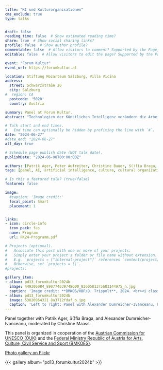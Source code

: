 ```yaml
---
title: "KI und Kulturorganisationen"
cms_exclude: true
type: talks


draft: false
reading_time: false  # Show estimated reading time?
share: true  # Show social sharing links?
profile: false  # Show author profile?
commentable: false  # Allow visitors to comment? Supported by the Page, Post, and Docs content types.
editable: false  # Allow visitors to edit the page? Supported by the Page, Post, and Docs content types.

event: "Forum Kultur"
event_url: https://forumkultur.at

location: Stiftung Mozarteum Salzburg, Villa Vicina
address:
  street: Schwarzstraße 26 
  city: Salzburg
#  region: CA
  postcode: '5020'
  country: Austria

summary: Panel at Forum Kultur.
abstract: "Technologien der Künstlichen Intelligenz verändern die Arbeitsweise in Kunst- und Kulturorganisationen, stellen gewohnte Prämissen in Frage und bringen uns dazu, Neuland in der Vermittlung, Produktion und Verbreitung kultureller Inhalte zu betreten. KI hat darüber hinaus enorme Auswirkungen auf den Zugang zu vielfältigen kulturellen Inhalten. Wie können KI-Technologien in Kunst- und Kulturorganisationen eingesetzt werden? Welche Herausforderungen bestehen – und welcher Weiterentwicklungsbedarf? Welche Chancen bietet Personalisierung für den Kunst- und Kultursektor? Und wie wirken sich Empfehlungsalgorithmen auf die Wahlfreiheit des Publikums und demokratische Prinzipien aus?"

# Talk start and end times.
#   End time can optionally be hidden by prefixing the line with `#`.
date: "2024-06-27"
#date_end: "2024-06-27"
all_day: true

# Schedule page publish date (NOT talk date).
publishDate: "2024-06-08T00:00:00Z"

authors: [Patrik Ager, Peter Aufreiter, Christine Bauer, S()fia Braga, Alexander Dumreicher-Ivanceanu, Klara Koštal, Christine Maass, Stephanie Meisl, Magdalena Reiter, Matthias Röder]
tags: [panel, AI, artificial intelligence, culture, cultural organizations, UNESCO, personalization, recommender systems]

# Is this a featured talk? (true/false)
featured: false

image:
  #caption: 'Image credit:'
  focal_point: Smart
  placement: 1


links:
- icon: circle-info
  icon_pack: fas
  name: Program
  url: FK24-Programm.pdf

# Projects (optional).
#   Associate this post with one or more of your projects.
#   Simply enter your project's folder or file name without extension.
#   E.g. `projects = ["internal-project"]` references `content/project/deep-learning/index.md`.
#   Otherwise, set `projects = []`.
#projects:

gallery_item:
- album: pd13_forumkultur2024b
  image: 449306084_890774639748600_8360501375681144975_n.jpg
  caption: 'Image credit: **BMKÖS/HBF/D. Trippolt**, 2024. <br><i class="fa-brands fa-creative-commons"></i><i class="fa-brands fa-creative-commons-by"></i><i class="fa-brands fa-creative-commons-nd"></i> [CC BY-ND 4.0](https://creativecommons.org/licenses/by-nd/4.0/)' 
- album: pd13_forumkultur2024b
  image: 53820964321_8a3712fdaf_o.jpg
  caption: 'Left to right: Panel with Alexander Dumreicher-Ivanceanu, FAMA---Film and Music Austria, Christina Maaß, UNSECO Commission, Christine Bauer, Paris Lodron University Salzburg, Transmedia artist S()fia Braga, Patrick Ager, Bertelsmann. Image credit: **BMKÖS/HBF/D. Trippolt**, 2024.<br><i class="fa-brands fa-creative-commons"></i><i class="fa-brands fa-creative-commons-by"></i><i class="fa-brands fa-creative-commons-nd"></i> [CC BY-ND 4.0](https://creativecommons.org/licenses/by-nd/4.0/)'
---
```


Panel together with Patrik Ager, S()fia Braga, and Alexander Dumreicher-Ivanceanu, moderated by Christine Maass.

This panel is organized in cooperation of the [Austrian Commission for UNESCO (ÖUK)](https://www.unesco.at/en/about-us/austrian-commission-for-unesco) and the [Federal Ministry Republic of Austria for Arts, Culture, Civil Service and Sport (BMKOES)](https://www.bmkoes.gv.at/en.html).

[Photo gallery on Flickr](https://www.flickr.com/photos/bmkoes/albums/72177720318291806)

{{< gallery album="pd13_forumkultur2024b" >}}
